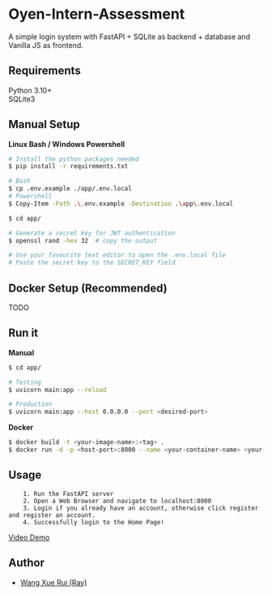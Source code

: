 # Oyen-Intern-Assessment
A simple login system with FastAPI + SQLite as backend + database and Vanilla JS as frontend.

## Requirements
Python 3.10+
<br>
SQLite3


## Manual Setup

**Linux Bash / Windows Powershell**
```bash
# Install the python packages needed
$ pip install -r requirements.txt

# Bash
$ cp .env.example ./app/.env.local
# Powershell
$ Copy-Item -Path .\.env.example -Destination .\app\.env.local

$ cd app/

# Generate a secret key for JWT authentication
$ openssl rand -hex 32  # copy the output

# Use your favourite text editor to open the .env.local file
# Paste the secret key to the SECRET_KEY field
```


## Docker Setup (Recommended)
TODO


## Run it

**Manual**
```bash
$ cd app/

# Testing
$ uvicorn main:app --reload

# Production
$ uvicorn main:app --host 0.0.0.0 --port <desired-port>
```

**Docker**
```bash
$ docker build -t <your-image-name>:<tag> .
$ docker run -d -p <host-port>:8000 --name <your-container-name> <your-image-name>
```


## Usage
```
	1. Run the FastAPI server
	2. Open a Web Browser and navigate to localhost:8000
	3. Login if you already have an account, otherwise click register and register an account.
	4. Successfully login to the Home Page!
```

[Video Demo](https://youtu.be/cbQDFnTLHhM)


## Author
- [Wang Xue Rui (Ray)](https://github.com/wangxuerui2003)